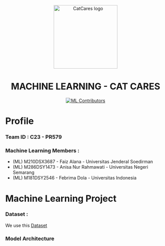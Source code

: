 <p align="center">
  <img src="https://github.com/CatCares/CatCares_CC/assets/133958617/32bea8d2-77d7-41f6-b219-742e21e204f2" alt="CatCares logo" height="200" />
</p>

<h1 align="center">MACHINE LEARNING - CAT CARES</h1>

<div align="center">

[![ML Contributors](https://img.shields.io/github/contributors/CatCares/CatCares_ML?color=blue)](#mlcontributors)
</div>

# Profile 

### Team ID : C23 - PR579

### Machine Learning Members :

* (ML) M210DSX3687 - Faiz Alana - Universitas Jenderal Soedirman
* (ML) M286DSY1473 - Anisa Nur Rahmawati - Universitas Negeri Semarang
* (ML) M181DSY2546 - Febrima Dola - Universitas Indonesia


# Machine Learning Project 

### Dataset :
We use this [Dataset](https://drive.google.com/drive/folders/1qH0IgxUk5CcmJmTGipvNLBR9z_BK2syp?usp=drive_link)

### Model Architecture 






